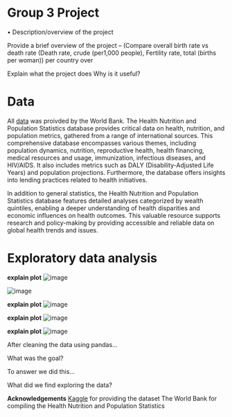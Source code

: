 
# Group 3 Project


•	Description/overview of the project

Provide a brief overview of the project – (Compare overall birth rate vs death rate (Death rate, crude (per1,000 people), Fertility rate, total (births per woman)) per country over

Explain what the project does
Why is it useful?

# Data

All [data](https://www.kaggle.com/datasets/theworldbank/health-nutrition-and-population-statistics/data) was proivded by the World Bank. The Health Nutrition and Population Statistics database provides critical data on health, nutrition, and population metrics, gathered from a range of international sources. This comprehensive database encompasses various themes, including population dynamics, nutrition, reproductive health, health financing, medical resources and usage, immunization, infectious diseases, and HIV/AIDS. It also includes metrics such as DALY (Disability-Adjusted Life Years) and population projections. Furthermore, the database offers insights into lending practices related to health initiatives.
 
 In addition to general statistics, the Health Nutrition and Population Statistics database features detailed analyses categorized by wealth quintiles, enabling a deeper understanding of health disparities and economic influences on health outcomes. This valuable resource supports research and policy-making by providing accessible and reliable data on global health trends and issues.

# Exploratory data analysis
**explain plot**
![image](https://github.com/TolsonA/Group_3/assets/161650103/11024dad-019a-488e-acf5-ba3c1ca3fd3d)

![image](https://github.com/TolsonA/Group_3/assets/161650103/6bdfabbc-acce-4c74-a2d1-5aa80bb18861)


**explain plot**
![image](https://github.com/TolsonA/Group_3/assets/161650103/99772556-7287-42dd-8041-1f7e16acb43a)

**explain plot**
![image](https://github.com/TolsonA/Group_3/assets/161650103/831730a0-6caf-4de3-8c99-7853b8106df9)

**explain plot**
![image](https://github.com/TolsonA/Group_3/assets/161650103/74e56632-146f-4f20-bdd1-3feb7339094e)



 After cleaning the data using pandas…
 
 What was the goal?

To answer we did this…

What did we find exploring the data?

**Acknowledgements**
[Kaggle](https://www.kaggle.com) for providing the dataset
The World Bank for compiling the Health Nutrition and Population Statistics 






